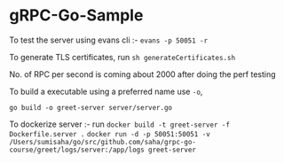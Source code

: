 # gRPC-Go-Sample

To test the server using evans cli :-
`evans -p 50051 -r`


To generate TLS certificates, run `sh generateCertificates.sh`


No. of RPC per second is coming about 2000 after doing the perf testing

To build a executable using a preferred name use `-o`,

`go build -o greet-server server/server.go`

To dockerize server :-
run `docker build -t greet-server -f Dockerfile.server .`
`docker run -d -p 50051:50051 -v /Users/sumisaha/go/src/github.com/saha/grpc-go-course/greet/logs/server:/app/logs greet-server`
